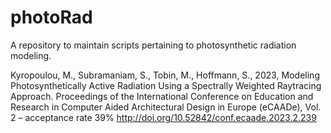 # photoRad
A repository to maintain scripts pertaining to photosynthetic radiation modeling.

Kyropoulou, M., Subramaniam, S., Tobin, M., Hoffmann, S., 2023, Modeling Photosynthetically Active Radiation Using a Spectrally Weighted Raytracing Approach. Proceedings of the International Conference on Education and Research in Computer Aided Architectural Design in Europe (eCAADe), Vol. 2 – acceptance rate 39% http://doi.org/10.52842/conf.ecaade.2023.2.239 